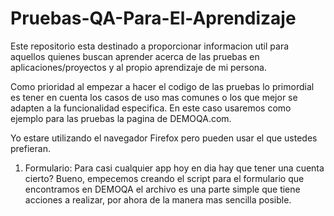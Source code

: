 # Pruebas-QA-Para-El-Aprendizaje
Este repositorio esta destinado a proporcionar informacion util para aquellos quienes buscan aprender acerca de las pruebas en aplicaciones/proyectos y al propio aprendizaje de mi persona.

Como prioridad al empezar a hacer el codigo de las pruebas lo primordial es tener en cuenta los casos de uso mas comunes o los que mejor se adapten a la funcionalidad especifica. En este caso usaremos como ejemplo para las pruebas la pagina de DEMOQA.com.

Yo estare utilizando el navegador Firefox pero pueden usar el que ustedes prefieran.


1) Formulario: Para casi cualquier app hoy en dia hay que tener una cuenta cierto? Bueno, empecemos creando el script para el formulario que encontramos en DEMOQA el archivo es una parte simple que tiene acciones a realizar, por ahora de la manera mas sencilla posible.
